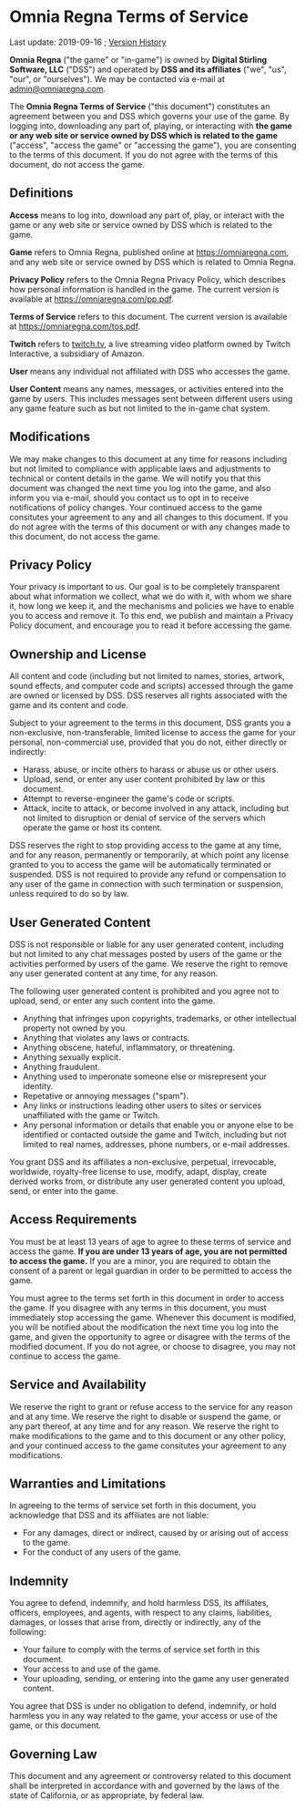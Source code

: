 # Omnia Regna Terms of Service

Last update:  2019-09-16 ; [Version
History](https://github.com/rhymu8354/OmniaRegna/commits/master/tos.md)

**Omnia Regna** ("the game" or "in-game") is owned by **Digital Stirling
Software, LLC** ("DSS") and operated by **DSS and its affiliates** ("we", "us",
"our", or "ourselves").  We may be contacted via e-mail at
[admin@omniaregna.com](mailto:admin@omniaregna.com).

The **Omnia Regna Terms of Service** ("this document") constitutes an agreement
between you and DSS which governs your use of the game.  By logging into,
downloading any part of, playing, or interacting with **the game or any web
site or service owned by DSS which is related to the game** ("access", "access
the game" or "accessing the game"), you are consenting to the terms of this
document.  If you do not agree with the terms of this document, do not access
the game.

## Definitions

**Access** means to log into, download any part of, play, or interact with the
game or any web site or service owned by DSS which is related to the game.

**Game** refers to Omnia Regna, published online at <https://omniaregna.com>,
and any web site or service owned by DSS which is related to Omnia Regna.

**Privacy Policy** refers to the Omnia Regna Privacy Policy, which describes
how personal information is handled in the game.  The current version is
available at <https://omniaregna.com/pp.pdf>.

**Terms of Service** refers to this document.  The current version is available
at <https://omniaregna.com/tos.pdf>.

**Twitch** refers to [twitch.tv](https://twitch.tv), a live streaming video
platform owned by Twitch Interactive, a subsidiary of Amazon.

**User** means any individual not affiliated with DSS who accesses the game.

**User Content** means any names, messages, or activities entered into the game
by users.  This includes messages sent between different users using any game
feature such as but not limited to the in-game chat system.

## Modifications

We may make changes to this document at any time for reasons including but not
limited to compliance with applicable laws and adjustments to technical or
content details in the game.  We will notify you that this document was changed
the next time you log into the game, and also inform you via e-mail, should you
contact us to opt in to receive notifications of policy changes.  Your
continued access to the game consitutes your agreement to any and all changes
to this document.  If you do not agree with the terms of this document or with
any changes made to this document, do not access the game.

## Privacy Policy

Your privacy is important to us.  Our goal is to be completely transparent
about what information we collect, what we do with it, with whom we share it,
how long we keep it, and the mechanisms and policies we have to enable you to
access and remove it.  To this end, we publish and maintain a Privacy Policy
document, and encourage you to read it before accessing the game.

## Ownership and License

All content and code (including but not limited to names, stories, artwork,
sound effects, and computer code and scripts) accessed through the game are
owned or licensed by DSS.  DSS reserves all rights associated with the game and
its content and code.

Subject to your agreement to the terms in this document, DSS grants you a
non-exclusive, non-transferable, limited license to access the game for your
personal, non-commercial use, provided that you do not, either directly or
indirectly:

* Harass, abuse, or incite others to harass or abuse us or other users.
* Upload, send, or enter any user content prohibited by law or this document.
* Attempt to reverse-engineer the game's code or scripts.
* Attack, incite to attack, or become involved in any attack, including but not
  limited to disruption or denial of service of the servers which operate the
  game or host its content.

DSS reserves the right to stop providing access to the game at any time, and
for any reason, permanently or temporarily, at which point any license granted
to you to access the game will be automatically terminated or suspended.  DSS
is not required to provide any refund or compensation to any user of the game
in connection with such termination or suspension, unless required to do so by
law.

## User Generated Content

DSS is not responsible or liable for any user generated content, including but
not limited to any chat messages posted by users of the game or the activities
performed by users of the game.  We reserve the right to remove any user
generated content at any time, for any reason.

The following user generated content is prohibited and you agree not to upload,
send, or enter any such content into the game.

* Anything that infringes upon copyrights, trademarks, or other intellectual
  property not owned by you.
* Anything that violates any laws or contracts.
* Anything obscene, hateful, inflammatory, or threatening.
* Anything sexually explicit.
* Anything fraudulent.
* Anything used to imperonate someone else or misrepresent your identity.
* Repetative or annoying messages ("spam").
* Any links or instructions leading other users to sites or services
  unaffiliated with the game or Twitch.
* Any personal information or details that enable you or anyone else to be
  identified or contacted outside the game and Twitch, including but not
  limited to real names, addresses, phone numbers, or e-mail addresses.

You grant DSS and its affiliates a non-exclusive, perpetual, irrevocable,
worldwide, royalty-free license to use, modify, adapt, display, create derived
works from, or distribute any user generated content you upload, send, or enter
into the game.

## Access Requirements

You must be at least 13 years of age to agree to these terms of service and
access the game.  **If you are under 13 years of age, you are not permitted to
access the game.**  If you are a minor, you are required to obtain the consent
of a parent or legal guardian in order to be permitted to access the game.

You must agree to the terms set forth in this document in order to access the
game.  If you disagree with any terms in this document, you must immediately
stop accessing the game.  Whenever this document is modified, you will be
notified about the modification the next time you log into the game, and given
the opportunity to agree or disagree with the terms of the modified document.
If you do not agree, or choose to disagree, you may not continue to access the
game.

## Service and Availability

We reserve the right to grant or refuse access to the service for any reason
and at any time.  We reserve the right to disable or suspend the game, or any
part thereof, at any time and for any reason.  We reserve the right to make
modifications to the game and to this document or any other policy, and your
continued access to the game consitutes your agreement to any modifications.

## Warranties and Limitations

In agreeing to the terms of service set forth in this document, you acknowledge
that DSS and its affiliates are not liable:

* For any damages, direct or indirect, caused by or arising out of access to
  the game.
* For the conduct of any users of the game.

## Indemnity

You agree to defend, indemnify, and hold harmless DSS, its affiliates,
officers, employees, and agents, with respect to any claims, liabilities,
damages, or losses that arise from, directly or indirectly, any of the
following:

* Your failure to comply with the terms of service set forth in this document.
* Your access to and use of the game.
* Your uploading, sending, or entering into the game any user generated
  content.

You agree that DSS is under no obligation to defend, indemnify, or hold
harmless you in any way related to the game, your access or use of the game,
or this document.

## Governing Law

This document and any agreement or controversy related to this document shall
be interpreted in accordance with and governed by the laws of the state of
California, or as appropriate, by federal law.
